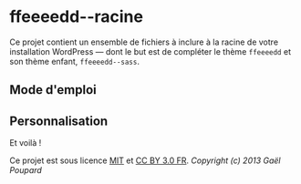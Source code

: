 ffeeeedd--racine
================

Ce projet contient un ensemble de fichiers à inclure à la racine de votre installation WordPress — dont le but est de compléter le thème `ffeeeedd` et son thème enfant, `ffeeeedd--sass`.

Mode d'emploi
-------------



Personnalisation
----------------



Et voilà !

Ce projet est sous licence [MIT](http://opensource.org/licenses/MIT "The MIT licence") et [CC BY 3.0 FR](http://creativecommons.org/licenses/by/3.0/fr/ "Explications de la licence").
*Copyright (c) 2013 Gaël Poupard*
